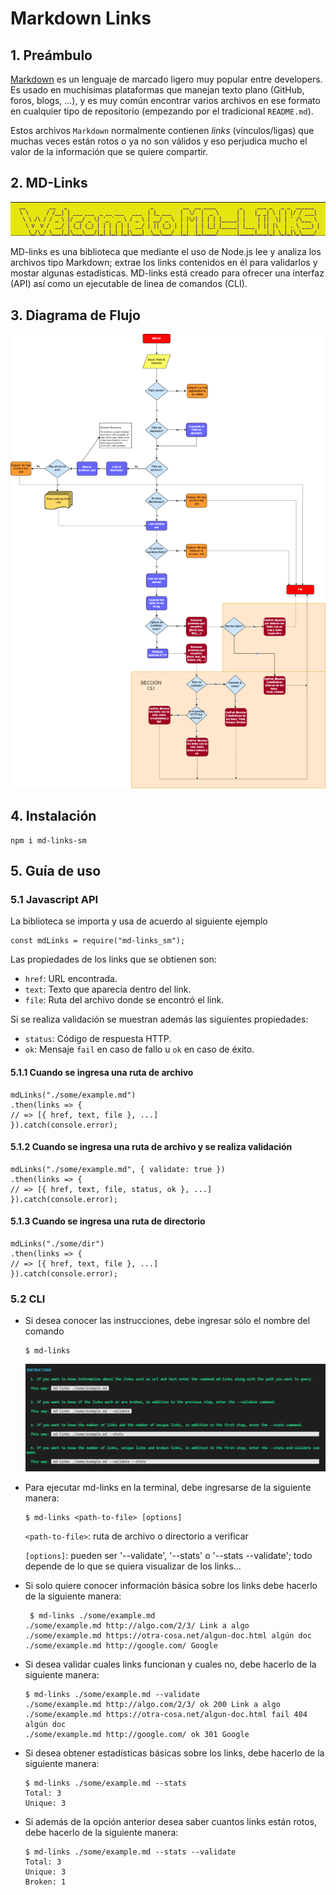 # Markdown Links




## 1. Preámbulo

[Markdown](https://es.wikipedia.org/wiki/Markdown) es un lenguaje de marcado
ligero muy popular entre developers. Es usado en muchísimas plataformas que
manejan texto plano (GitHub, foros, blogs, ...), y es muy común
encontrar varios archivos en ese formato en cualquier tipo de repositorio
(empezando por el tradicional `README.md`).

Estos archivos `Markdown` normalmente contienen _links_ (vínculos/ligas) que
muchas veces están rotos o ya no son válidos y eso perjudica mucho el valor de
la información que se quiere compartir.

## 2. MD-Links

![md-links](header.PNG)

MD-links es una biblioteca que mediante el uso de Node.js lee y analiza los archivos tipo Markdown; extrae los links contenidos en él para validarlos y mostar algunas estadísticas. MD-links está creado para ofrecer una interfaz (API) así como un ejecutable de linea de comandos (CLI).

## 3. Diagrama de Flujo

![flowchart](flowchart.png)

## 4. Instalación

    npm i md-links-sm

## 5. Guía de uso


### 5.1 Javascript API    

    
La biblioteca se importa y usa de acuerdo al siguiente ejemplo


    const mdLinks = require("md-links_sm");

Las propiedades de los links que se obtienen son:

* `href`: URL encontrada.
* `text`: Texto que aparecía dentro del link.
* `file`: Ruta del archivo donde se encontró el link.

Si se realiza validación se muestran además las siguientes propiedades: 

* `status`: Código de respuesta HTTP.
* `ok`: Mensaje `fail` en caso de fallo u `ok` en caso de éxito.
#### 5.1.1 Cuando se ingresa una ruta de archivo

    mdLinks("./some/example.md")
    .then(links => {
    // => [{ href, text, file }, ...]
    }).catch(console.error);

#### 5.1.2 Cuando se ingresa una ruta de archivo y se realiza validación 

    mdLinks("./some/example.md", { validate: true })
    .then(links => {
    // => [{ href, text, file, status, ok }, ...]
    }).catch(console.error);

#### 5.1.3 Cuando se ingresa una ruta de directorio

    mdLinks("./some/dir")
    .then(links => {
    // => [{ href, text, file }, ...]
    }).catch(console.error);


### 5.2 CLI


- Si desea conocer las instrucciones, debe ingresar sólo el nombre del comando 

      $ md-links
  ![Instructions](Instructions.PNG)

- Para ejecutar md-links en la terminal, debe ingresarse de la siguiente manera:

      $ md-links <path-to-file> [options]

   `<path-to-file>`: ruta de archivo o directorio a verificar  

  `[options]`: pueden ser '--validate', '--stats' o '--stats --validate'; todo depende de lo que se quiera visualizar de los links...

- Si solo quiere conocer información básica sobre los links debe hacerlo de la siguiente manera:

       $ md-links ./some/example.md
      ./some/example.md http://algo.com/2/3/ Link a algo
      ./some/example.md https://otra-cosa.net/algun-doc.html algún doc
      ./some/example.md http://google.com/ Google

- Si desea validar cuales links funcionan y cuales no, debe hacerlo de la siguiente manera:

      $ md-links ./some/example.md --validate
      ./some/example.md http://algo.com/2/3/ ok 200 Link a algo
      ./some/example.md https://otra-cosa.net/algun-doc.html fail 404 algún doc
      ./some/example.md http://google.com/ ok 301 Google

- Si desea obtener estadísticas básicas sobre los links, debe hacerlo de la siguiente manera:

      $ md-links ./some/example.md --stats
      Total: 3
      Unique: 3

- Si además de la opción anterior desea saber cuantos links están rotos, debe hacerlo de la siguiente manera:

      $ md-links ./some/example.md --stats --validate
      Total: 3
      Unique: 3
      Broken: 1


















